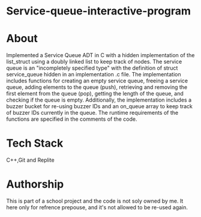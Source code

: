 # Service-queue-interactive-program
# About
Implemented a Service Queue ADT in C with a hidden implementation of the list_struct using a doubly linked list to keep track of nodes. The service queue is an "incompletely specified type" with the definition of struct service_queue hidden in an implementation .c file. The implementation includes functions for creating an empty service queue, freeing a service queue, adding elements to the queue (push), retrieving and removing the first element from the queue (pop), getting the length of the queue, and checking if the queue is empty. Additionally, the implementation includes a buzzer bucket for re-using buzzer IDs and an on_queue array to keep track of buzzer IDs currently in the queue. The runtime requirements of the functions are specified in the comments of the code.
# Tech Stack
C++,Git and Replite
# Authorship
This is part of a school project and the code is not soly owned by me. It here only for refrence prepouse, and it's not allowed to be re-used again.
